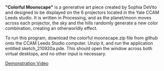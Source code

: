 **"Colorful Moonscape"** is a generative art piece created by Sophia DeVito and designed to be 
displayed on the 6 projectors located in the Yale CCAM Leeds studio. It is written in 
Processing, and as the planet/moon moves across each projector, the sky and the hills 
randomly generate a new color combination, creating an otherworldly effect.

To run this program, download the colorful moonscape.zip file from github onto the CCAM 
Leeds Studio computer. Unzip it, and run the application entitled sketch_210920a.pde. 
This should open the window across both virtual desktops, and no other input is necessary.

[Demonstration Video](https://youtu.be/_LPprIiunIM)
